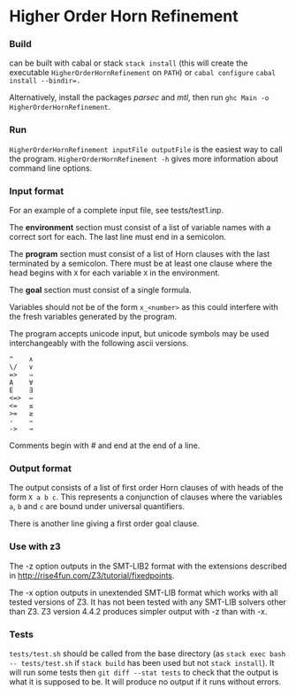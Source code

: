 Higher Order Horn Refinement
============================

### Build
can be built with cabal or stack
`stack install`
(this will create the executable `HigherOrderHornRefinement` on `PATH`)
or
`cabal configure`
`cabal install --bindir=.`


Alternatively, install the packages *parsec* and *mtl*, then run `ghc Main -o HigherOrderHornRefinement`.

### Run
`HigherOrderHornRefinement inputFile outputFile` is the easiest way to call the program.
`HigherOrderHornRefinement -h` gives more information about command line options.

### Input format
For an example of a complete input file, see tests/test1.inp.

The **environment** section must consist of a list of variable names with a correct sort for each.
The last line must end in a semicolon.

The **program** section must consist of a list of Horn clauses with the last terminated by a semicolon.
There must be at least one clause where the head begins with `X` for each variable `X` in the environment.

The **goal** section must consist of a single formula.

Variables should not be of the form `x_<number>` as this could interfere with the fresh variables generated by the program.


The program accepts unicode input, but unicode symbols may be used interchangeably with the following ascii versions.
```
^    ∧
\/   ∨
=>   ⇒
A    ∀
E    ∃
<=>  ⇔
<=   ≤
>=   ≥
-    −
->   →
```

Comments begin with # and end at the end of a line.

### Output format
The output consists of a list of first order Horn clauses of with heads of the form `X a b c`.
This represents a conjunction of clauses where the variables `a`, `b` and `c` are bound under universal quantifiers.

There is another line giving a first order goal clause.

### Use with z3
The -z option outputs in the SMT-LIB2 format with the extensions described in http://rise4fun.com/Z3/tutorial/fixedpoints.


The -x option outputs in unextended SMT-LIB format which works with all tested versions of Z3.
It has not been tested with any SMT-LIB solvers other than Z3.
Z3 version 4.4.2 produces simpler output with -z than with -x.

### Tests
`tests/test.sh` should be called from the base directory (as `stack exec bash -- tests/test.sh` if `stack build` has been used but not `stack install`).
It will run some tests then `git diff --stat tests` to check that the output is what it is supposed to be.
It will produce no output if it runs without errors.

